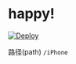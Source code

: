 # happy!


[![Deploy](https://www.herokucdn.com/deploy/button.png)](https://dashboard.heroku.com/new?template=https%3A%2F%2Fgithub.com%2Fgueoome%2Fkuhero)


路径(path) `/iPhone` 

